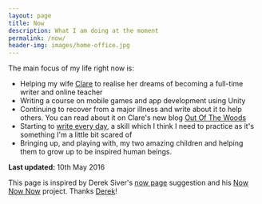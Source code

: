 ```yaml
---
layout: page
title: Now
description: What I am doing at the moment
permalink: /now/
header-img: images/home-office.jpg
---
```


The main focus of my life right now is:

* Helping my wife [Clare](http://www.clarelittlemore.com) to realise her dreams of becoming a full-time writer and online teacher
* Writing a course on mobile games and app development using Unity
* Continuing to recover from a major illness and write about it to help others. You can read about it on Clare's new blog [Out Of The Woods](http://outofthewoodsblog.com)
* Starting to [write every day](http://goinswriter.com/write-every-day), a skill which I think I need to practice as it's something I'm a little bit scared of
* Bringing up, and playing with, my two amazing children and helping them to grow up to be inspired human beings.

**Last updated:** 10th May 2016

This page is inspired by Derek Siver's [now page](http://sivers.org/now) suggestion and his [Now Now Now](http://nownownow.com/) project. Thanks [Derek](http://sivers.org/)!
